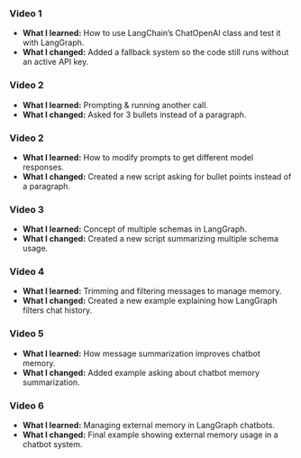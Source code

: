### Video 1
- **What I learned:** How to use LangChain’s ChatOpenAI class and test it with LangGraph.
- **What I changed:** Added a fallback system so the code still runs without an active API key.

### Video 2
- **What I learned:** Prompting & running another call.
- **What I changed:** Asked for 3 bullets instead of a paragraph.

### Video 2
- **What I learned:** How to modify prompts to get different model responses.
- **What I changed:** Created a new script asking for bullet points instead of a paragraph.

### Video 3
- **What I learned:** Concept of multiple schemas in LangGraph.
- **What I changed:** Created a new script summarizing multiple schema usage.

### Video 4
- **What I learned:** Trimming and filtering messages to manage memory.
- **What I changed:** Created a new example explaining how LangGraph filters chat history.

### Video 5
- **What I learned:** How message summarization improves chatbot memory.
- **What I changed:** Added example asking about chatbot memory summarization.

### Video 6
- **What I learned:** Managing external memory in LangGraph chatbots.
- **What I changed:** Final example showing external memory usage in a chatbot system.
